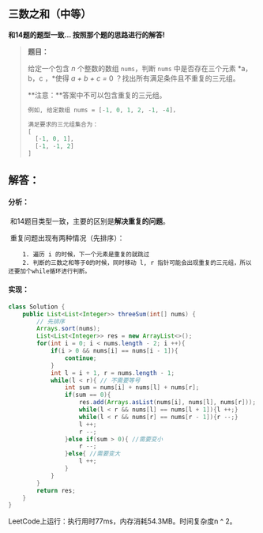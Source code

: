 ## 三数之和（中等）

**和14题的题型一致...  按照那个题的思路进行的解答!**

> **题目：**
>
> 给定一个包含 *n* 个整数的数组 `nums`，判断 `nums` 中是否存在三个元素 *a，b，c ，*使得 *a + b + c =* 0 ？找出所有满足条件且不重复的三元组。
>
> **注意：**答案中不可以包含重复的三元组。
>
> ```java
> 例如, 给定数组 nums = [-1, 0, 1, 2, -1, -4]，
> 
> 满足要求的三元组集合为：
> [
>   [-1, 0, 1],
>   [-1, -1, 2]
> ]
> ```

## 解答：

#### 分析：

​	和14题目类型一致，主要的区别是**解决重复的问题**。

​	重复问题出现有两种情况（先排序）：

  		1. 遍历 i 的时候，下一个元素是重复的就跳过
  		2. 判断的三数之和等于0的时候，同时移动 l, r 指针可能会出现重复的三元组，所以还要加个while循环进行判断。

#### 实现：

```java
class Solution {
    public List<List<Integer>> threeSum(int[] nums) {
        // 先排序
        Arrays.sort(nums);
        List<List<Integer>> res = new ArrayList<>();
        for(int i = 0; i < nums.length - 2; i ++){
            if(i > 0 && nums[i] == nums[i - 1]){
                continue;
            }
            int l = i + 1, r = nums.length - 1;
            while(l < r){ // 不需要等号
                int sum = nums[i] + nums[l] + nums[r];
                if(sum == 0){
                    res.add(Arrays.asList(nums[i], nums[l], nums[r]));
                    while(l < r && nums[l] == nums[l + 1]){l ++;}
                    while(l < r && nums[r] == nums[r - 1]){r --;}
                    l ++;
                    r --; 
                }else if(sum > 0){ //需要变小
                    r --;
                }else{ //需要变大
                    l ++;
                }                
            }
        }
        return res;
    }
}
```

LeetCode上运行：执行用时77ms，内存消耗54.3MB。时间复杂度n ^ 2。
